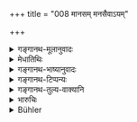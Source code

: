 +++
title = "008 मानसम् मनसैवाऽयम्"

+++

<details><summary>गङ्गानथ-मूलानुवादः</summary>

The good and the evil resulting from ‘mental acts,’ one experiences through the Mind alone; those of ‘verbal acts,’ through speech; and those of ‘bodily acts,’ through the body.—(8)
</details>

<details><summary>मेधातिथिः</summary>
<u>परस्य</u> मनस्तापो येन जन्यते कर्मणा ततो **मानसं** दुःखम् आप्नोतीति केचित् । 

- <u>वयं</u> तु ब्रूमो यत् त्रिविधं मानसम् उक्तं ततो मनोदुःखाप्तिः । एवम् उत्तरयोर् अपि ॥ १२.८ ॥
</details>

<details><summary>गङ्गानथ-भाष्यानुवादः</summary>

Some people explain this to mean that when by his act, a man causes mental pain to others, he himself experiences, in return, mental pain.

Our opinion is that one experiences mental suffering as the result of
*all the three kinds* of ‘mental acts.’

Similarly in the case of the other two (Verbal and Bodily acts) also.—(8)
</details>

<details><summary>गङ्गानथ-टिप्पन्यः</summary>

This verse is quoted in *Madanapārijāta* (p. 692);—and in
*Prāyaścittaviveka* (p. 12).
</details>

<details><summary>गङ्गानथ-तुल्य-वाक्यानि</summary>

*Hārīta* (Aparārka, p. 998).—‘In the body, he suffers the consequences
of his bodily acts; in his speech, those of his vocal acts; and in the mind, those of his mental acts.’
</details>

<details><summary>भारुचिः</summary>

परस्य मनस्तापजनको मानसम् एव कुःखं प्राप्नोति । एवं वागपचारे मौक्यगद्गदादिनिमित्तं दुःखम् । काये ऽपि चैषैव योजना । साधनानुरूप्येणैवम् अनिष्टफलप्रदर्शनं तन्निवृत्त्यर्थम् उत्तरार्थं वा ॥ १२.८ ॥
</details>

<details><summary>Bühler</summary>

008	(A man) obtains (the result of) a good or evil mental (act) in his mind, (that of) a verbal (act) in his speech, (that of) a bodily (act) in his body.
</details>
